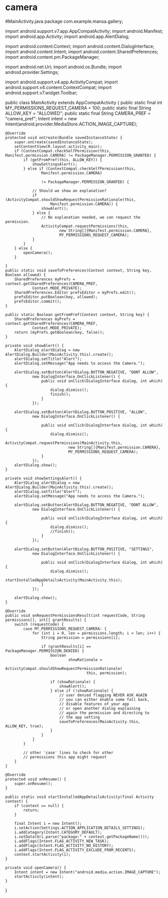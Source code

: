 # camera
#MainActivity.java
package com.example.mansa.gallery;

import android.support.v7.app.AppCompatActivity;
import android.Manifest;
import android.app.Activity;
import android.app.AlertDialog;

import android.content.Context;
import android.content.DialogInterface;
import android.content.Intent;
import android.content.SharedPreferences;
import android.content.pm.PackageManager;

import android.net.Uri;
import android.os.Bundle;
import android.provider.Settings;

import android.support.v4.app.ActivityCompat;
import android.support.v4.content.ContextCompat;
import android.support.v7.widget.Toolbar;

public class MainActivity extends AppCompatActivity {
    public static final int MY_PERMISSIONS_REQUEST_CAMERA = 100;
    public static final String ALLOW_KEY = "ALLOWED";
    public static final String CAMERA_PREF = "camera_pref";
    Intent intent = new Intent(android.provider.MediaStore.ACTION_IMAGE_CAPTURE);

    @Override
    protected void onCreate(Bundle savedInstanceState) {
        super.onCreate(savedInstanceState);
        setContentView(R.layout.activity_main);
        if (ContextCompat.checkSelfPermission(this, Manifest.permission.CAMERA) != PackageManager.PERMISSION_GRANTED) {
            if (getFromPref(this, ALLOW_KEY)) {
                showSettingsAlert();
            } else if (ContextCompat.checkSelfPermission(this,
                    Manifest.permission.CAMERA)

                    != PackageManager.PERMISSION_GRANTED) {

                // Should we show an explanation?
                if (ActivityCompat.shouldShowRequestPermissionRationale(this,
                        Manifest.permission.CAMERA)) {
                    showAlert();
                } else {
                    // No explanation needed, we can request the permission.
                    ActivityCompat.requestPermissions(this,
                            new String[]{Manifest.permission.CAMERA},
                            MY_PERMISSIONS_REQUEST_CAMERA);
                }
            }
        } else {
            openCamera();
        }

    }
    public static void saveToPreferences(Context context, String key, Boolean allowed) {
        SharedPreferences myPrefs = context.getSharedPreferences(CAMERA_PREF,
                Context.MODE_PRIVATE);
        SharedPreferences.Editor prefsEditor = myPrefs.edit();
        prefsEditor.putBoolean(key, allowed);
        prefsEditor.commit();
    }

    public static Boolean getFromPref(Context context, String key) {
        SharedPreferences myPrefs = context.getSharedPreferences(CAMERA_PREF,
                Context.MODE_PRIVATE);
        return (myPrefs.getBoolean(key, false));
    }

    private void showAlert() {
        AlertDialog alertDialog = new AlertDialog.Builder(MainActivity.this).create();
        alertDialog.setTitle("Alert");
        alertDialog.setMessage("App needs to access the Camera.");

        alertDialog.setButton(AlertDialog.BUTTON_NEGATIVE, "DONT ALLOW",
                new DialogInterface.OnClickListener() {
                    public void onClick(DialogInterface dialog, int which) {
                        dialog.dismiss();
                        finish();
                    }
                });

        alertDialog.setButton(AlertDialog.BUTTON_POSITIVE, "ALLOW",
                new DialogInterface.OnClickListener() {

                    public void onClick(DialogInterface dialog, int which) {
                        dialog.dismiss();
                        ActivityCompat.requestPermissions(MainActivity.this,
                                new String[]{Manifest.permission.CAMERA},
                                MY_PERMISSIONS_REQUEST_CAMERA);
                    }
                });
        alertDialog.show();
    }

    private void showSettingsAlert() {
        AlertDialog alertDialog = new AlertDialog.Builder(MainActivity.this).create();
        alertDialog.setTitle("Alert");
        alertDialog.setMessage("App needs to access the Camera.");

        alertDialog.setButton(AlertDialog.BUTTON_NEGATIVE, "DONT ALLOW",
                new DialogInterface.OnClickListener() {

                    public void onClick(DialogInterface dialog, int which) {
                        dialog.dismiss();
                        //finish();
                    }
                });

        alertDialog.setButton(AlertDialog.BUTTON_POSITIVE, "SETTINGS",
                new DialogInterface.OnClickListener() {

                    public void onClick(DialogInterface dialog, int which) {
                        dialog.dismiss();
                        startInstalledAppDetailsActivity(MainActivity.this);
                    }
                });

        alertDialog.show();
    }

    @Override
    public void onRequestPermissionsResult(int requestCode, String permissions[], int[] grantResults) {
        switch (requestCode) {
            case MY_PERMISSIONS_REQUEST_CAMERA: {
                for (int i = 0, len = permissions.length; i < len; i++) {
                    String permission = permissions[i];

                    if (grantResults[i] == PackageManager.PERMISSION_DENIED) {
                        boolean
                                showRationale =
                                ActivityCompat.shouldShowRequestPermissionRationale(
                                        this, permission);

                        if (showRationale) {
                            showAlert();
                        } else if (!showRationale) {
                            // user denied flagging NEVER ASK AGAIN
                            // you can either enable some fall back,
                            // disable features of your app
                            // or open another dialog explaining
                            // again the permission and directing to
                            // the app setting
                            saveToPreferences(MainActivity.this, ALLOW_KEY, true);
                        }
                    }
                }
            }

            // other 'case' lines to check for other
            // permissions this app might request
        }
    }

    @Override
    protected void onResume() {
        super.onResume();
    }

    public static void startInstalledAppDetailsActivity(final Activity context) {
        if (context == null) {
            return;
        }

        final Intent i = new Intent();
        i.setAction(Settings.ACTION_APPLICATION_DETAILS_SETTINGS);
        i.addCategory(Intent.CATEGORY_DEFAULT);
        i.setData(Uri.parse("package:" + context.getPackageName()));
        i.addFlags(Intent.FLAG_ACTIVITY_NEW_TASK);
        i.addFlags(Intent.FLAG_ACTIVITY_NO_HISTORY);
        i.addFlags(Intent.FLAG_ACTIVITY_EXCLUDE_FROM_RECENTS);
        context.startActivity(i);
    }

    private void openCamera() {
        Intent intent = new Intent("android.media.action.IMAGE_CAPTURE");
        startActivity(intent);
    }
}
